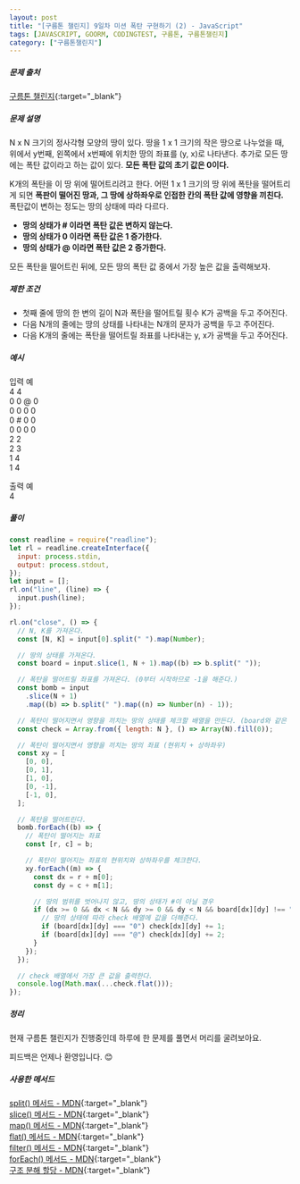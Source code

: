 ```yaml
---
layout: post
title: "[구름톤 챌린지] 9일차 미션 폭탄 구현하기 (2) - JavaScript"
tags: [JAVASCRIPT, GOORM, CODINGTEST, 구름톤, 구름톤챌린지]
category: ["구름톤챌린지"]
---
```


##### 문제 출처

[구름톤 챌린지](https://level.goorm.io/l/challenge/goormthon-challenge?utm_source=inhouse_level&utm_medium=banner_main&utm_content=open){:target="\_blank"}

##### 문제 설명

N x N 크기의 정사각형 모양의 땅이 있다. 땅을 1 x 1 크기의 작은 땅으로 나누었을 때, 위에서 y번째, 왼쪽에서 x번째에 위치한 땅의 좌표를 (y, x)로 나타낸다. 추가로 모든 땅에는 폭탄 값이라고 하는 값이 있다. **모든 폭탄 값의 초기 값은 0이다.**

K개의 폭탄을 이 땅 위에 떨어트리려고 한다. 어떤 1 x 1 크기의 땅 위에 폭탄을 떨어트리게 되면 **폭판이 떨어진 땅과, 그 땅에 상하좌우로 인접한 칸의 폭탄 값에 영향을 끼친다.** 폭탄값이 변하는 정도는 땅의 상태에 따라 다르다.

- **땅의 상태가 # 이라면 폭탄 값은 변하지 않는다.**
- **땅의 상태가 0 이라면 폭탄 값은 1 증가한다.**
- **땅의 상태가 @ 이라면 폭탄 값은 2 증가한다.**

모든 폭탄을 떨어트린 뒤에, 모든 땅의 폭탄 값 중에서 가장 높은 값을 출력해보자.

##### 제한 조건

- 첫째 줄에 땅의 한 변의 길이 N과 폭탄을 떨어트릴 횟수 K가 공백을 두고 주어진다.
- 다음 N개의 줄에는 땅의 상태를 나타내는 N개의 문자가 공백을 두고 주어진다.
- 다음 K개의 줄에는 폭탄을 떨어트릴 좌표를 나타내는 y, x가 공백을 두고 주어진다.

##### 예시

입력 예 <br />
4 4 <br />
0 0 @ 0 <br />
0 0 0 0 <br />
0 # 0 0 <br />
0 0 0 0 <br />
2 2 <br />
2 3 <br />
1 4 <br />
1 4 <br />

출력 예 <br />
4

##### 풀이

```javascript
const readline = require("readline");
let rl = readline.createInterface({
  input: process.stdin,
  output: process.stdout,
});
let input = [];
rl.on("line", (line) => {
  input.push(line);
});

rl.on("close", () => {
  // N, K를 가져온다.
  const [N, K] = input[0].split(" ").map(Number);

  // 땅의 상태를 가져온다.
  const board = input.slice(1, N + 1).map((b) => b.split(" "));

  // 폭탄을 떨어트릴 좌표를 가져온다. (0부터 시작하므로 -1을 해준다.)
  const bomb = input
    .slice(N + 1)
    .map((b) => b.split(" ").map((n) => Number(n) - 1));

  // 폭탄이 떨어지면서 영향을 끼치는 땅의 상태를 체크할 배열을 만든다. (board와 같은 크기로 만든다.)
  const check = Array.from({ length: N }, () => Array(N).fill(0));

  // 폭탄이 떨어지면서 영향을 끼치는 땅의 좌표 (현위치 + 상하좌우)
  const xy = [
    [0, 0],
    [0, 1],
    [1, 0],
    [0, -1],
    [-1, 0],
  ];

  // 폭탄을 떨어트린다.
  bomb.forEach((b) => {
    // 폭탄이 떨어지는 좌표
    const [r, c] = b;

    // 폭탄이 떨어지는 좌표의 현위치와 상하좌우를 체크한다.
    xy.forEach((m) => {
      const dx = r + m[0];
      const dy = c + m[1];

      // 땅의 범위를 벗어나지 않고, 땅의 상태가 #이 아닐 경우
      if (dx >= 0 && dx < N && dy >= 0 && dy < N && board[dx][dy] !== "#") {
        // 땅의 상태에 따라 check 배열에 값을 더해준다.
        if (board[dx][dy] === "0") check[dx][dy] += 1;
        if (board[dx][dy] === "@") check[dx][dy] += 2;
      }
    });
  });

  // check 배열에서 가장 큰 값을 출력한다.
  console.log(Math.max(...check.flat()));
});
```

##### 정리

현재 구름톤 챌린지가 진행중인데 하루에 한 문제를 풀면서 머리를 굴려보아요.<br />

피드백은 언제나 환영입니다. 😊

##### 사용한 메서드

[split() 메서드 - MDN](https://developer.mozilla.org/ko/docs/Web/JavaScript/Reference/Global_Objects/String/split){:target="\_blank"}<br />
[slice() 메서드 - MDN](https://developer.mozilla.org/ko/docs/Web/JavaScript/Reference/Global_Objects/Array/slice){:target="\_blank"}<br />
[map() 메서드 - MDN](https://developer.mozilla.org/ko/docs/Web/JavaScript/Reference/Global_Objects/Array/map){:target="\_blank"}<br />
[flat() 메서드 - MDN](https://developer.mozilla.org/ko/docs/Web/JavaScript/Reference/Global_Objects/Array/flat){:target="\_blank"}<br />
[filter() 메서드 - MDN](https://developer.mozilla.org/ko/docs/Web/JavaScript/Reference/Global_Objects/Array/filter){:target="\_blank"}<br />
[forEach() 메서드 - MDN](https://developer.mozilla.org/ko/docs/Web/JavaScript/Reference/Global_Objects/Array/forEach){:target="\_blank"}<br />
[구조 분해 할당 - MDN](https://developer.mozilla.org/ko/docs/Web/JavaScript/Reference/Operators/Destructuring_assignment){:target="\_blank"}<br />
